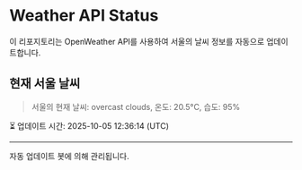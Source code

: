 
# Weather API Status

이 리포지토리는 OpenWeather API를 사용하여 서울의 날씨 정보를 자동으로 업데이트합니다.

## 현재 서울 날씨
> 서울의 현재 날씨: overcast clouds, 온도: 20.5°C, 습도: 95%

⏳ 업데이트 시간: 2025-10-05 12:36:14 (UTC)

---
자동 업데이트 봇에 의해 관리됩니다.
